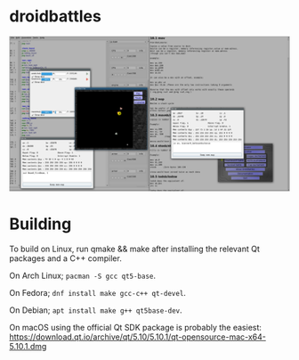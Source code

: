 droidbattles
============

![screenshot](/doc/screenshot.png)


Building
========

To build on Linux, run qmake && make after installing the relevant Qt packages and a C++ compiler.

On Arch Linux; `pacman -S gcc qt5-base`.

On Fedora; `dnf install make gcc-c++ qt-devel`.

On Debian; `apt install make g++ qt5base-dev`.

On macOS using the official Qt SDK package is probably the easiest: https://download.qt.io/archive/qt/5.10/5.10.1/qt-opensource-mac-x64-5.10.1.dmg
